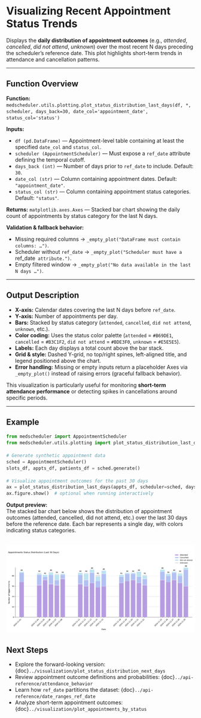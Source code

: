 # Visualizing Recent Appointment Status Trends

Displays the **daily distribution of appointment outcomes** (e.g., *attended*, *cancelled*, *did not attend*, *unknown*) over the most recent N days preceding the scheduler’s reference date. This plot highlights short-term trends in attendance and cancellation patterns.

---

## Function Overview
**Function:** `medscheduler.utils.plotting.plot_status_distribution_last_days(df, *, scheduler, days_back=30, date_col='appointment_date', status_col='status')`

**Inputs:**
- `df (pd.DataFrame)` — Appointment-level table containing at least the specified `date_col` and `status_col`.
- `scheduler (AppointmentScheduler)` — Must expose a `ref_date` attribute defining the temporal cutoff.
- `days_back (int)` — Number of days prior to `ref_date` to include. Default: `30`.
- `date_col (str)` — Column containing appointment dates. Default: `"appointment_date"`.
- `status_col (str)` — Column containing appointment status categories. Default: `"status"`.

**Returns:** `matplotlib.axes.Axes` — Stacked bar chart showing the daily count of appointments by status category for the last N days.

**Validation & fallback behavior:**
- Missing required columns → `_empty_plot("DataFrame must contain columns: …")`.
- Scheduler without `ref_date` → `_empty_plot("Scheduler must have a `ref_date` attribute.")`.
- Empty filtered window → `_empty_plot("No data available in the last N days …")`.

---

## Output Description
- **X-axis:** Calendar dates covering the last N days before `ref_date`.
- **Y-axis:** Number of appointments per day.
- **Bars:** Stacked by status category (`attended`, `cancelled`, `did not attend`, `unknown`, etc.).
- **Color coding:** Uses the status color palette (`attended` = `#B69DE1`, `cancelled` = `#B3C1F2`, `did not attend` = `#BDE3F0`, `unknown` = `#E5E5E5`).
- **Labels:** Each day displays a total count above the bar stack.
- **Grid & style:** Dashed Y-grid, no top/right spines, left-aligned title, and legend positioned above the chart.
- **Error handling:** Missing or empty inputs return a placeholder Axes via `_empty_plot()` instead of raising errors (graceful fallback behavior).

This visualization is particularly useful for monitoring **short-term attendance performance** or detecting spikes in cancellations around specific periods.

---

## Example
```python
from medscheduler import AppointmentScheduler
from medscheduler.utils.plotting import plot_status_distribution_last_days

# Generate synthetic appointment data
sched = AppointmentScheduler()
slots_df, appts_df, patients_df = sched.generate()

# Visualize appointment outcomes for the past 30 days
ax = plot_status_distribution_last_days(appts_df, scheduler=sched, days_back=30)
ax.figure.show()  # optional when running interactively
```
**Output preview:**  
The stacked bar chart below shows the distribution of appointment outcomes (attended, cancelled, did not attend, etc.) over the last 30 days before the reference date. Each bar represents a single day, with colors indicating status categories.

![Status Distribution Last Days](../_static/visuals/plot_status_distribution_last_days.png)
---

## Next Steps
- Explore the forward-looking version: {doc}`../visualization/plot_status_distribution_next_days`
- Review appointment outcome definitions and probabilities: {doc}`../api-reference/attendance_behavior`
- Learn how `ref_date` partitions the dataset: {doc}`../api-reference/date_ranges_ref_date`
- Analyze short-term appointment outcomes: {doc}`../visualization/plot_appointments_by_status`


